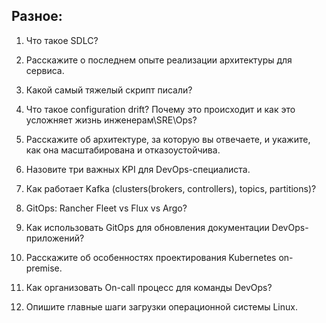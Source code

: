 ## Разное:

1. Что такое SDLC?

2. Расскажите о последнем опыте реализации архитектуры для сервиса.

3. Какой самый тяжелый скрипт писали?

4. Что такое configuration drift? Почему это происходит и как это усложняет жизнь инженерам\SRE\Ops?

5. Расскажите об архитектуре, за которую вы отвечаете, и укажите, как она масштабирована и отказоустойчива.

6. Назовите три важных KPI для DevOps-специалиста.

7. Как работает Kafka (clusters(brokers, controllers), topics, partitions)?

8. GitOps: Rancher Fleet vs Flux vs Argo?

9. Как использовать GitOps для обновления документации DevOps-приложений?

10. Расскажите об особенностях проектирования Kubernetes on-premise.

11. Как организовать On-call процесс для команды DevOps?

12. Опишите главные шаги загрузки операционной системы Linux.
